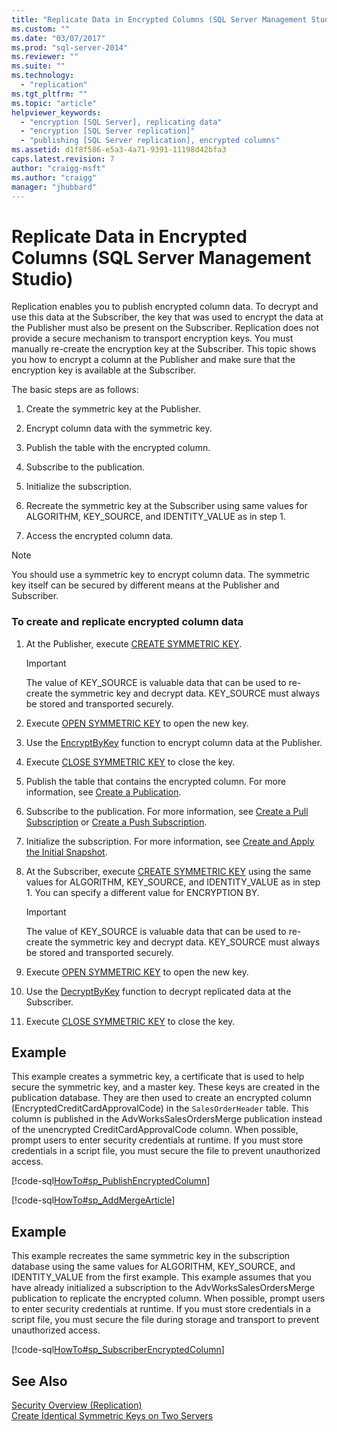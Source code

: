 ```yaml
---
title: "Replicate Data in Encrypted Columns (SQL Server Management Studio) | Microsoft Docs"
ms.custom: ""
ms.date: "03/07/2017"
ms.prod: "sql-server-2014"
ms.reviewer: ""
ms.suite: ""
ms.technology: 
  - "replication"
ms.tgt_pltfrm: ""
ms.topic: "article"
helpviewer_keywords: 
  - "encryption [SQL Server], replicating data"
  - "encryption [SQL Server replication]"
  - "publishing [SQL Server replication], encrypted columns"
ms.assetid: d1f8f586-e5a3-4a71-9391-11198d42bfa3
caps.latest.revision: 7
author: "craigg-msft"
ms.author: "craigg"
manager: "jhubbard"
---
```

# Replicate Data in Encrypted Columns (SQL Server Management Studio)
  Replication enables you to publish encrypted column data. To decrypt and use this data at the Subscriber, the key that was used to encrypt the data at the Publisher must also be present on the Subscriber. Replication does not provide a secure mechanism to transport encryption keys. You must manually re-create the encryption key at the Subscriber. This topic shows you how to encrypt a column at the Publisher and make sure that the encryption key is available at the Subscriber.  
  
 The basic steps are as follows:  
  
1.  Create the symmetric key at the Publisher.  
  
2.  Encrypt column data with the symmetric key.  
  
3.  Publish the table with the encrypted column.  
  
4.  Subscribe to the publication.  
  
5.  Initialize the subscription.  
  
6.  Recreate the symmetric key at the Subscriber using same values for ALGORITHM, KEY_SOURCE, and IDENTITY_VALUE as in step 1.  
  
7.  Access the encrypted column data.  
  
> [!NOTE]  
>  You should use a symmetric key to encrypt column data. The symmetric key itself can be secured by different means at the Publisher and Subscriber.  
  
### To create and replicate encrypted column data  
  
1.  At the Publisher, execute [CREATE SYMMETRIC KEY](/sql/t-sql/statements/create-symmetric-key-transact-sql).  
  
    > [!IMPORTANT]  
    >  The value of KEY_SOURCE is valuable data that can be used to re-create the symmetric key and decrypt data. KEY_SOURCE must always be stored and transported securely.  
  
2.  Execute [OPEN SYMMETRIC KEY](/sql/t-sql/statements/open-symmetric-key-transact-sql) to open the new key.  
  
3.  Use the [EncryptByKey](/sql/t-sql/functions/encryptbykey-transact-sql) function to encrypt column data at the Publisher.  
  
4.  Execute [CLOSE SYMMETRIC KEY](/sql/t-sql/statements/close-symmetric-key-transact-sql) to close the key.  
  
5.  Publish the table that contains the encrypted column. For more information, see [Create a Publication](../publish/create-a-publication.md).  
  
6.  Subscribe to the publication. For more information, see [Create a Pull Subscription](../create-a-pull-subscription.md) or [Create a Push Subscription](../create-a-push-subscription.md).  
  
7.  Initialize the subscription. For more information, see [Create and Apply the Initial Snapshot](../create-and-apply-the-initial-snapshot.md).  
  
8.  At the Subscriber, execute [CREATE SYMMETRIC KEY](/sql/t-sql/statements/create-symmetric-key-transact-sql) using the same values for ALGORITHM, KEY_SOURCE, and IDENTITY_VALUE as in step 1. You can specify a different value for ENCRYPTION BY.  
  
    > [!IMPORTANT]  
    >  The value of KEY_SOURCE is valuable data that can be used to re-create the symmetric key and decrypt data. KEY_SOURCE must always be stored and transported securely.  
  
9. Execute [OPEN SYMMETRIC KEY](/sql/t-sql/statements/open-symmetric-key-transact-sql) to open the new key.  
  
10. Use the [DecryptByKey](/sql/t-sql/functions/decryptbykey-transact-sql) function to decrypt replicated data at the Subscriber.  
  
11. Execute [CLOSE SYMMETRIC KEY](/sql/t-sql/statements/close-symmetric-key-transact-sql) to close the key.  
  
## Example  
 This example creates a symmetric key, a certificate that is used to help secure the symmetric key, and a master key. These keys are created in the publication database. They are then used to create an encrypted column (EncryptedCreditCardApprovalCode) in the `SalesOrderHeader` table. This column is published in the AdvWorksSalesOrdersMerge publication instead of the unencrypted CreditCardApprovalCode column. When possible, prompt users to enter security credentials at runtime. If you must store credentials in a script file, you must secure the file to prevent unauthorized access.  
  
 [!code-sql[HowTo#sp_PublishEncryptedColumn](../../../snippets/tsql/SQL15/replication/howto/tsql/publishencryptedcolumn.sql#sp_publishencryptedcolumn)]  
  
 [!code-sql[HowTo#sp_AddMergeArticle](../../../snippets/tsql/SQL15/replication/howto/tsql/createmergepub.sql#sp_addmergearticle)]  
  
## Example  
 This example recreates the same symmetric key in the subscription database using the same values for ALGORITHM, KEY_SOURCE, and IDENTITY_VALUE from the first example. This example assumes that you have already initialized a subscription to the AdvWorksSalesOrdersMerge publication to replicate the encrypted column. When possible, prompt users to enter security credentials at runtime. If you must store credentials in a script file, you must secure the file during storage and transport to prevent unauthorized access.  
  
 [!code-sql[HowTo#sp_SubscriberEncryptedColumn](../../../snippets/tsql/SQL15/replication/howto/tsql/subscriberencryptedcolumn.sql#sp_subscriberencryptedcolumn)]  
  
## See Also  
 [Security Overview &#40;Replication&#41;](security-overview-replication.md)   
 [Create Identical Symmetric Keys on Two Servers](../../security/encryption/create-identical-symmetric-keys-on-two-servers.md)  
  
  
